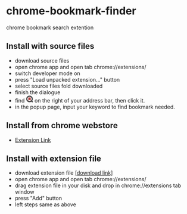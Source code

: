 # chrome-bookmark-finder
chrome bookmark search extention

## Install with source files
- download source files
- open chrome app and open tab chrome://extensions/
- switch developer mode on
- press "Load unpacked extension..." button
- select source files fold downloaded
- finish the dialogue
- find ![icon](https://raw.githubusercontent.com/wahaha2012/chrome-bookmark-finder/master/icons/icon19.png) on the right of your address bar, then click it.
- in the popup page, input your keyword to find bookmark needed.

## Install from chrome webstore
- [Extension Link](https://chrome.google.com/webstore/detail/bookmark-finder/oohbenblbafhdehcneglilgnflbhobkk)

## Install with extension file
- download extension file [[download link]](https://github.com/wahaha2012/chrome-bookmark-finder/raw/v0.1.0/chrome-bookmark-finder.crx)
- open chrome app and open tab chrome://extensions/
- drag extension file in your disk and drop in chrome://extensions tab window
- press "Add" button
- left steps same as above


